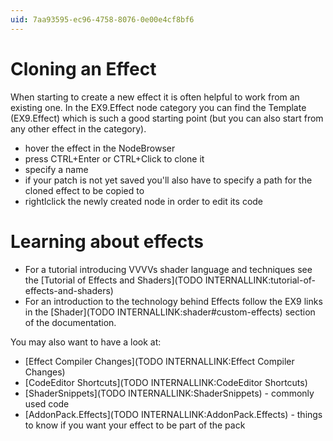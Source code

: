 ```yaml
---
uid: 7aa93595-ec96-4758-8076-0e00e4cf8bf6
---
```


# Cloning an Effect
When starting to create a new effect it is often helpful to work from an existing one. In the EX9.Effect node category you can find the Template (EX9.Effect) which is such a good starting point (but you can also start from any other effect in the category).   
* hover the effect in the NodeBrowser  
* press CTRL+Enter or CTRL+Click to clone it  
* specify a name   
* if your patch is not yet saved you'll also have to specify a path for the cloned effect to be copied to  
* rightlclick the newly created node in order to edit its code  

# Learning about effects
* For a tutorial introducing VVVVs shader language and techniques see the [Tutorial of Effects and Shaders](TODO INTERNALLINK:tutorial-of-effects-and-shaders)  
* For an introduction to the technology behind Effects follow the EX9 links in the [Shader](TODO INTERNALLINK:shader#custom-effects) section of the documentation.  

You may also want to have a look at:  
* [Effect Compiler Changes](TODO INTERNALLINK:Effect Compiler Changes)  
* [CodeEditor Shortcuts](TODO INTERNALLINK:CodeEditor Shortcuts)  
* [ShaderSnippets](TODO INTERNALLINK:ShaderSnippets) - commonly used code  
* [AddonPack.Effects](TODO INTERNALLINK:AddonPack.Effects) - things to know if you want your effect to be part of the pack  